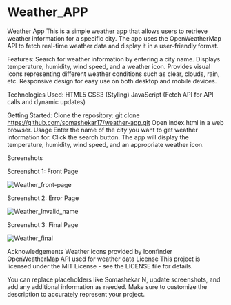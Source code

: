 # Weather_APP
Weather App This is a simple weather app that allows users to retrieve weather information for a specific city. The app uses the OpenWeatherMap API to fetch real-time weather data and display it in a user-friendly format.

Features:
Search for weather information by entering a city name.
Displays temperature, humidity, wind speed, and a weather icon.
Provides visual icons representing different weather conditions such as clear, clouds, rain, etc.
Responsive design for easy use on both desktop and mobile devices.

Technologies Used:
HTML5
CSS3 (Styling)
JavaScript (Fetch API for API calls and dynamic updates)

Getting Started:
Clone the repository: git clone https://github.com/somashekar17/weather-app.git
Open index.html in a web browser.
Usage
Enter the name of the city you want to get weather information for.
Click the search button.
The app will display the temperature, humidity, wind speed, and an appropriate weather icon.


Screenshots

Screenshot 1: Front Page 

![Weather_front-page](https://github.com/somashekar17/Weather_APP/assets/49157790/b63113d0-f028-4b48-b0ac-4ae2c4f1ea66)

Screenshot 2: Error Page


![Weather_Invalid_name](https://github.com/somashekar17/Weather_APP/assets/49157790/eac4dec7-d21a-4bc3-a5a1-9b21e1ffcc2f)


Screenshot 3: Final Page





![Weather_final](https://github.com/somashekar17/Weather_APP/assets/49157790/f01bbae7-1b49-42c5-a368-005c64f205f2)


Acknowledgements
Weather icons provided by Iconfinder
OpenWeatherMap API used for weather data
License
This project is licensed under the MIT License - see the LICENSE file for details.

You can replace placeholders like Somashekar N, update screenshots, and add any additional information as needed. Make sure to customize the description to accurately represent your project.






